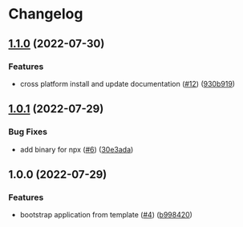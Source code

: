 # Changelog

## [1.1.0](https://github.com/allisonmachado/create-typescript-application/compare/v1.0.1...v1.1.0) (2022-07-30)


### Features

* cross platform install and update documentation ([#12](https://github.com/allisonmachado/create-typescript-application/issues/12)) ([930b919](https://github.com/allisonmachado/create-typescript-application/commit/930b919679572c09386ada4fbabdcdf5d5162563))

## [1.0.1](https://github.com/allisonmachado/create-typescript-application/compare/v1.0.0...v1.0.1) (2022-07-29)


### Bug Fixes

* add binary for npx ([#6](https://github.com/allisonmachado/create-typescript-application/issues/6)) ([30e3ada](https://github.com/allisonmachado/create-typescript-application/commit/30e3ada330f74c50635f68d2123186e76ead5815))

## 1.0.0 (2022-07-29)


### Features

* bootstrap application from template ([#4](https://github.com/allisonmachado/create-typescript-application/issues/4)) ([b998420](https://github.com/allisonmachado/create-typescript-application/commit/b998420f047bfb1ba817f64357723ea38e85140e))
